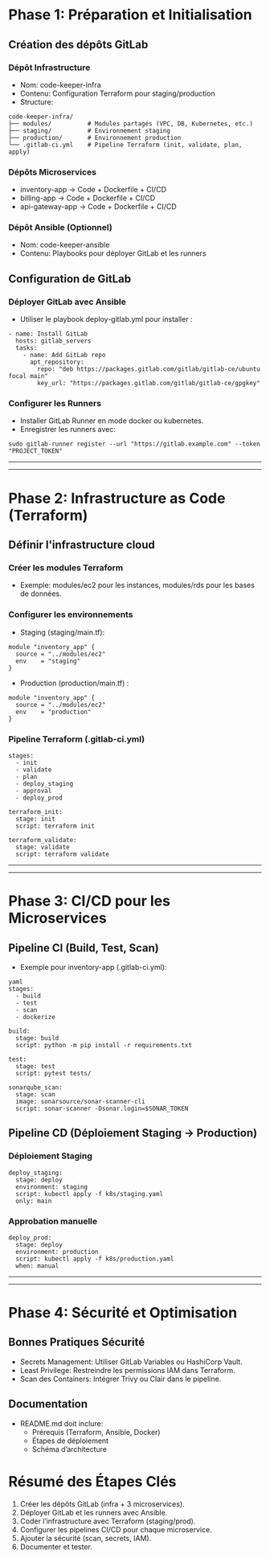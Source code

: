 # Phase 1: Préparation et Initialisation
##  Création des dépôts GitLab
### Dépôt Infrastructure
- Nom: code-keeper-infra
- Contenu: Configuration Terraform pour staging/production
- Structure:
```
code-keeper-infra/
├── modules/          # Modules partagés (VPC, DB, Kubernetes, etc.)
├── staging/          # Environnement staging
├── production/       # Environnement production
└── .gitlab-ci.yml    # Pipeline Terraform (init, validate, plan, apply)
```
### Dépôts Microservices
- inventory-app → Code + Dockerfile + CI/CD
- billing-app → Code + Dockerfile + CI/CD
- api-gateway-app → Code + Dockerfile + CI/CD
### Dépôt Ansible (Optionnel)
- Nom: code-keeper-ansible
- Contenu: Playbooks pour déployer GitLab et les runners

## Configuration de GitLab
### Déployer GitLab avec Ansible
- Utiliser le playbook deploy-gitlab.yml pour installer :
```
- name: Install GitLab
  hosts: gitlab_servers
  tasks:
    - name: Add GitLab repo
      apt_repository:
        repo: "deb https://packages.gitlab.com/gitlab/gitlab-ce/ubuntu focal main"
        key_url: "https://packages.gitlab.com/gitlab/gitlab-ce/gpgkey"
```
### Configurer les Runners
- Installer GitLab Runner en mode docker ou kubernetes.
- Enregistrer les runners avec:
```
sudo gitlab-runner register --url "https://gitlab.example.com" --token "PROJECT_TOKEN"
```

**************************************************************
**************************************************************

# Phase 2: Infrastructure as Code (Terraform)
## Définir l'infrastructure cloud
### Créer les modules Terraform
- Exemple: modules/ec2 pour les instances, modules/rds pour les bases de données.
### Configurer les environnements
- Staging (staging/main.tf):
```
module "inventory_app" {
  source = "../modules/ec2"
  env    = "staging"
}
```
- Production (production/main.tf) :
```
module "inventory_app" {
  source = "../modules/ec2"
  env    = "production"
}
```
### Pipeline Terraform (.gitlab-ci.yml)
```
stages:
  - init
  - validate
  - plan
  - deploy_staging
  - approval
  - deploy_prod

terraform_init:
  stage: init
  script: terraform init

terraform_validate:
  stage: validate
  script: terraform validate
```

**************************************************************
**************************************************************


# Phase 3: CI/CD pour les Microservices
## Pipeline CI (Build, Test, Scan)
- Exemple pour inventory-app (.gitlab-ci.yml):
```
yaml
stages:
  - build
  - test
  - scan
  - dockerize

build:
  stage: build
  script: python -m pip install -r requirements.txt

test:
  stage: test
  script: pytest tests/

sonarqube_scan:
  stage: scan
  image: sonarsource/sonar-scanner-cli
  script: sonar-scanner -Dsonar.login=$SONAR_TOKEN
```
## Pipeline CD (Déploiement Staging → Production)
### Déploiement Staging
```
deploy_staging:
  stage: deploy
  environment: staging
  script: kubectl apply -f k8s/staging.yaml
  only: main
```
### Approbation manuelle
```
deploy_prod:
  stage: deploy
  environment: production
  script: kubectl apply -f k8s/production.yaml
  when: manual
```

**************************************************************
**************************************************************


# Phase 4: Sécurité et Optimisation
## Bonnes Pratiques Sécurité
- Secrets Management: Utiliser GitLab Variables ou HashiCorp Vault.
- Least Privilege: Restreindre les permissions IAM dans Terraform.
- Scan des Containers: Intégrer Trivy ou Clair dans le pipeline.

## Documentation
- README.md doit inclure:
    - Prérequis (Terraform, Ansible, Docker)
    - Étapes de déploiement
    - Schéma d’architecture

# Résumé des Étapes Clés
1. Créer les dépôts GitLab (infra + 3 microservices).
2. Déployer GitLab et les runners avec Ansible.
3. Coder l’infrastructure avec Terraform (staging/prod).
4. Configurer les pipelines CI/CD pour chaque microservice.
5. Ajouter la sécurité (scan, secrets, IAM).
6. Documenter et tester.